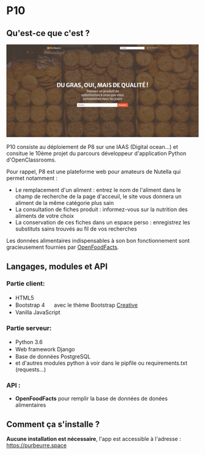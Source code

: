 # P10

## Qu'est-ce que c'est ?

<div style="text-align: center">
    <img src="illust/dsk_1.png"><br>
</div>

P10 consiste au déploiement de P8 sur une IAAS (Digital ocean...) et consitue le 10ème projet du parcours développeur d'application Python d'OpenClassrooms. 

Pour rappel, P8 est une plateforme web pour amateurs de Nutella qui permet notamment : 
- Le remplacement d'un aliment : entrez le nom de l'aliment dans le champ de recherche de la page d'acceuil, le site vous donnera un aliment de la même catégorie plus sain
- La consultation de fiches produit : informez-vous sur la nutrition des aliments de votre choix
- La conservation de ces fiches dans un espace perso : enregistrez les substituts sains trouvés au fil de vos recherches

Les données alimentaires indispensables à son bon fonctionnement sont gracieusement fournies par [OpenFoodFacts](https://fr.openfoodfacts.org).

## Langages, modules et API

### Partie client:
- HTML5 <img src="https://upload.wikimedia.org/wikipedia/commons/6/61/HTML5_logo_and_wordmark.svg" width=16 height=16>
- Bootstrap 4 <img src="https://upload.wikimedia.org/wikipedia/commons/b/b2/Bootstrap_logo.svg" width=16 height=16> avec le thème Bootstrap [Creative](https://startbootstrap.com/themes/creative/)
- Vanilla JavaScript <img src="https://upload.wikimedia.org/wikipedia/commons/9/99/Unofficial_JavaScript_logo_2.svg" width=16 height=16>

### Partie serveur:
- Python 3.6 <img src="https://upload.wikimedia.org/wikipedia/commons/c/c3/Python-logo-notext.svg" width=16 height=16>
- Web framework Django <img src="https://upload.wikimedia.org/wikipedia/commons/7/75/Django_logo.svg" width=48 height=16>
- Base de données PostgreSQL <img src="https://upload.wikimedia.org/wikipedia/commons/2/29/Postgresql_elephant.svg?uselang=fr" width=16 height=16>
- et d'autres modules python à voir dans le pipfile ou requirements.txt (requests...)

### API : 
- **OpenFoodFacts** pour remplir la base de données de donées alimentaires

## Comment ça s'installe ?

**Aucune installation est nécessaire**, l'app est accessible à l'adresse : https://purbeurre.space

